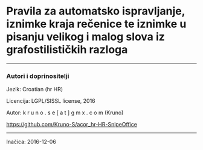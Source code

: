 # Pravila za automatsko ispravljanje, iznimke kraja rečenice te iznimke u pisanju velikog i malog slova iz grafostilističkih razloga

----------

### Autori i doprinositelji ###

Jezik: Croatian (hr HR)

Licencija:  LGPL/SISSL license, 2016

Autor:	k r u n o . s e [ a t ] g m x . c o m	(Kruno)

https://github.com/Kruno-S/acor_hr-HR-SnipeOffice

---

Inačica: 2016-12-06
